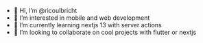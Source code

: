 - 👋 Hi, I’m @ricoulbricht
- 👀 I’m interested in mobile and web development
- 🌱 I’m currently learning nextjs 13 with server actions
- 💞️ I’m looking to collaborate on cool projects with flutter or nextjs

<!---
ricoulbricht/ricoulbricht is a ✨ special ✨ repository because its `README.md` (this file) appears on your GitHub profile.
You can click the Preview link to take a look at your changes.
--->
